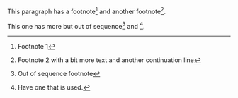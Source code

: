 This paragraph has a footnote[^1] and another footnote[^2].

This one has more but out of sequence[^4] and [^8]. 


[^2]: Footnote 2 with a bit more text
    and another continuation line
    
[^1]: Footnote 1

[^3]: Unused footnote, it will not be added to the end of the page.

[^4]: Out of sequence footnote

[^8]: Have one that is used.

